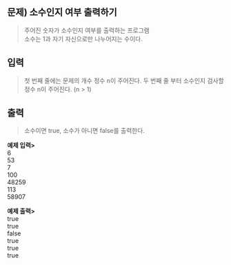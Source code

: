## 문제) 소수인지 여부 출력하기  
> 주어진 숫자가 소수인지 여부를 출력하는 프로그램  
> 소수는 1과 자기 자신으로만 나누어지는 수이다.  
  
## 입력  
> 첫 번째 줄에는 문제의 개수 정수 n이 주어진다. 두 번째 줄 부터 소수인지 검사할 정수 n이 주어진다. (n > 1) 
  
## 출력  
> 소수이면 true, 소수가 아니면 false를 출력한다.  
  
**예제 입력>**  
6  
53  
7  
100  
48259  
113  
58907  
  
**예제 출력>**  
true  
true  
false  
true  
true  
true  
